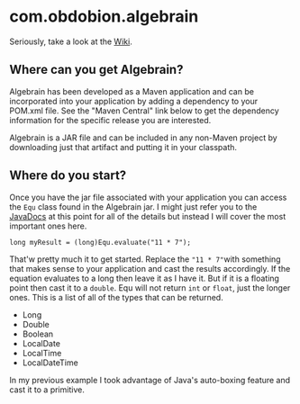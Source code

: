 # com.obdobion.algebrain

Seriously, take a look at the [Wiki](https://github.com/fedups/com.obdobion.algebrain/wiki).

## Where can you get Algebrain?

Algebrain has been developed as a Maven application and can be incorporated into your application by adding a dependency to your POM.xml file.  See the "Maven Central" link below to get the dependency information for the specific release you are interested.

Algebrain is a JAR file and can be included in any non-Maven project by downloading just that artifact and putting it in your classpath.

## Where do you start?

Once you have the jar file associated with your application you can access the `Equ` class found in the Algebrain jar.  I might just refer you to the [JavaDocs](http://fedups.github.io/com.obdobion.algebrain/) at this point for all of the details but instead I will cover the most important ones here.

`long myResult = (long)Equ.evaluate("11 * 7");`

That'w pretty much it to get started.  Replace the `"11 * 7"`with something that makes sense to your application and cast the results accordingly.  If the equation evaluates to a long then leave it as I have it.  But if it is a floating point then cast it to a `double`.  Equ will not return `int` or `float`, just the longer ones.   This is a list of all of the types that can be returned.

- Long
- Double
- Boolean
- LocalDate
- LocalTime
- LocalDateTime

In my previous example I took advantage of Java's auto-boxing feature and cast it to a primitive.
